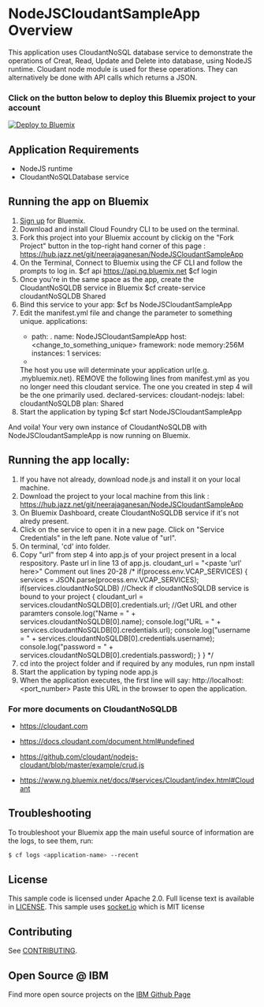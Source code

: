 # NodeJSCloudantSampleApp Overview

This application uses CloudantNoSQL database service to demonstrate the operations of Creat, Read, Update and Delete into database, using NodeJS runtime. Cloudant node module is used for these operations. They can alternatively be done with API calls which returns a JSON.

### Click on the button below to deploy this Bluemix project to your account

[![Deploy to Bluemix](https://bluemix.net/deploy/button.png)](https://bluemix.net/deploy?repository=https://hub.jazz.net/git/neerajaganesan/NodeJSCloudantSampleApp)


## Application Requirements

* NodeJS runtime
* CloudantNoSQLDatabase service

## Running the app on Bluemix

1. [Sign up][sign_up] for Bluemix.
2. Download and install Cloud Foundry CLI to be used on the terminal.
3. Fork this project into your Bluemix account by clickig on the "Fork Project" button in the top-right hand corner of this page : https://hub.jazz.net/git/neerajaganesan/NodeJSCloudantSampleApp
4. On the Terminal, Connect to Bluemix using the CF CLI and follow the prompts to log in.
			$cf api https://api.ng.bluemix.net
			$cf login
4. Once you're in the same space as the app, create the CloudantNoSQLDB service in Bluemix
			$cf create-service cloudantNoSQLDB Shared <service-name>
5. Bind this service to your app:
			$cf bs NodeJSCloudantSampleApp <service-name-as-in-step-4>
6. Edit the manifest.yml file and change the <application-host> parameter to something unique.
    applications:
    - path: .
    name: NodeJSCloudantSampleApp
    host: <change_to_something_unique>
    framework: node
    memory:256M
    instances: 1
    services:
    - <service-name-as-in-step-4>
   The host you use will determinate your application url(e.g. <host>.mybluemix.net). REMOVE the following lines from manifest.yml as you no longer need this cloudant service. The one you created in step 4 will be the one primarily used.
		declared-services:
  	    cloudant-nodejs:
    		label: cloudantNoSQLDB
    		plan: Shared
7. Start the application by typing
		$cf start NodeJSCloudantSampleApp

And voila! Your very own instance of CloudantNoSQLDB with NodeJSCloudantSampleApp is now running on Bluemix.

## Running the app locally:

1. If you have not already, download node.js and install it on your local machine.
2. Download the project to your local machine from this link : https://hub.jazz.net/git/neerajaganesan/NodeJSCloudantSampleApp
3. On Bluemix Dashboard, create CloudantNoSQLDB service if it's not alredy present.
4. Click on the service to open it in a new page. Click on "Service Credentials" in the left pane. Note value of "url".
5. On terminal, 'cd' into folder.
6. Copy "url" from step 4 into app.js of your project present in a local respository.
   Paste url in line 13 of app.js.
		cloudant_url = "<paste 'url' here>"
   Comment out lines 20-28
		/*
			if(process.env.VCAP_SERVICES)
			{
				services = JSON.parse(process.env.VCAP_SERVICES);
				if(services.cloudantNoSQLDB) //Check if cloudantNoSQLDB service is bound to your project
				{
					cloudant_url = services.cloudantNoSQLDB[0].credentials.url;  //Get URL and other paramters
					console.log("Name = " + services.cloudantNoSQLDB[0].name);
					console.log("URL = " + services.cloudantNoSQLDB[0].credentials.url);
    				console.log("username = " + services.cloudantNoSQLDB[0].credentials.username);
					console.log("password = " + services.cloudantNoSQLDB[0].credentials.password);
				}
			}
 		*/
8. cd into the project folder and if required by any modules, run
		npm install
6. Start the application by typing
		node app.js
7. When the application executes, the first line will say:
		http://localhost:<port_number>
Paste this URL in the browser to open the application.

### For more documents on CloudantNoSQLDB

* https://cloudant.com

* https://docs.cloudant.com/document.html#undefined

* https://github.com/cloudant/nodejs-cloudant/blob/master/example/crud.js

* https://www.ng.bluemix.net/docs/#services/Cloudant/index.html#Cloudant


## Troubleshooting

To troubleshoot your Bluemix app the main useful source of information are the logs, to see them, run:

  ```sh
  $ cf logs <application-name> --recent
  ```

## License

  This sample code is licensed under Apache 2.0. Full license text is available in [LICENSE](LICENSE).
  This sample uses [socket.io](http://socket.io/) which is MIT license
## Contributing

  See [CONTRIBUTING](CONTRIBUTING.md).

## Open Source @ IBM
  Find more open source projects on the [IBM Github Page](http://ibm.github.io/)

[service_url]: http://www.ibm.com/smarterplanet/us/en/ibmwatson/developercloud/speech-to-text.html
[cloud_foundry]: https://github.com/cloudfoundry/cli
[getting_started]: http://www.ibm.com/smarterplanet/us/en/ibmwatson/developercloud/doc/getting_started/
[sign_up]: https://apps.admin.ibmcloud.com/manage/trial/bluemix.html?cm_mmc=WatsonDeveloperCloud-_-LandingSiteGetStarted-_-x-_-CreateAnAccountOnBluemixCLI
